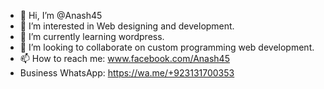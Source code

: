 - 👋 Hi, I’m @Anash45
- 👀 I’m interested in Web designing and development.
- 🌱 I’m currently learning wordpress.
- 💞️ I’m looking to collaborate on custom programming web development.
- 📫 How to reach me: www.facebook.com/Anash45
- Business WhatsApp: https://wa.me/+923131700353

<!---
Anash45/Anash45 is a ✨ special ✨ repository because its `README.md` (this file) appears on your GitHub profile.
You can click the Preview link to take a look at your changes.
--->
